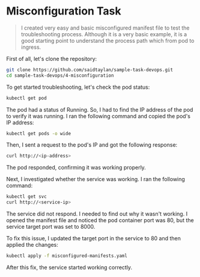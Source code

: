 # Misconfiguration Task

> I created very easy and basic misconfigured manifest file to test the troubleshooting process. Although it is a very basic example, it is a good starting point to understand the process path which from pod to ingress.

First of all, let's clone the repository:

```bash
git clone https://github.com/saidtaylan/sample-task-devops.git
cd sample-task-devops/4-misconfiguration
```

To get started troubleshooting, let's check the pod status:
```bash
kubectl get pod
```
The pod had a status of Running. So, I had to find the IP address of the pod to verify it was running. I ran the following command and copied the pod's IP address:

```bash
kubectl get pods -o wide
```
Then, I sent a request to the pod's IP and got the following response:

```bash
curl http://<ip-address>
```
The pod responded, confirming it was working properly.

Next, I investigated whether the service was working. I ran the following command:

```bash
kubectl get svc
curl http://<service-ip>
```
The service did not respond. I needed to find out why it wasn't working. I opened the manifest file and noticed the pod container port was 80, but the service target port was set to 8000.

To fix this issue, I updated the target port in the service to 80 and then applied the changes:

```bash
kubectl apply -f misconfigured-manifests.yaml
```
After this fix, the service started working correctly.
